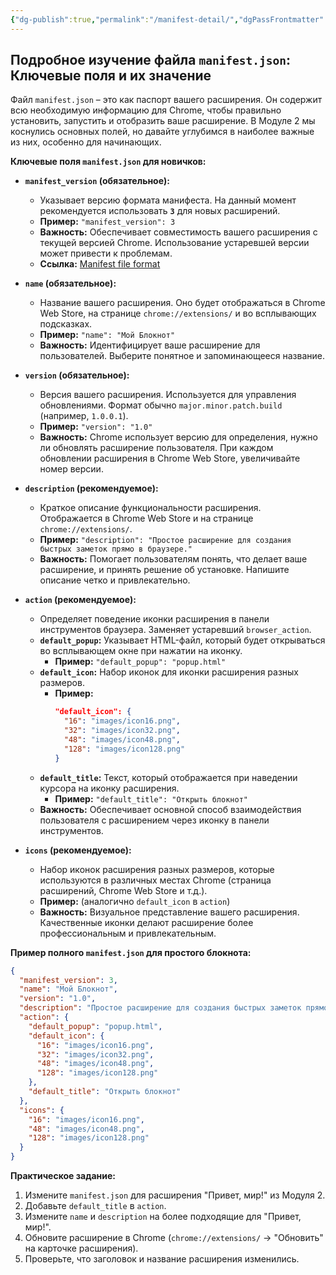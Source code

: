 ```yaml
---
{"dg-publish":true,"permalink":"/manifest-detail/","dgPassFrontmatter":true}
---
```



## Подробное изучение файла `manifest.json`: Ключевые поля и их значение

Файл `manifest.json` – это как паспорт вашего расширения. Он содержит всю необходимую информацию для Chrome, чтобы правильно установить, запустить и отобразить ваше расширение. В Модуле 2 мы коснулись основных полей, но давайте углубимся в наиболее важные из них, особенно для начинающих.

**Ключевые поля `manifest.json` для новичков:**

*   **`manifest_version` (обязательное):**
    *   Указывает версию формата манифеста. На данный момент рекомендуется использовать **`3`** для новых расширений.
    *   **Пример:** `"manifest_version": 3`
    *   **Важность:**  Обеспечивает совместимость вашего расширения с текущей версией Chrome. Использование устаревшей версии может привести к проблемам.
    *   **Ссылка:** [Manifest file format](https://developer.chrome.com/docs/extensions/mv3/manifest/)

*   **`name` (обязательное):**
    *   Название вашего расширения. Оно будет отображаться в Chrome Web Store, на странице `chrome://extensions/` и во всплывающих подсказках.
    *   **Пример:** `"name": "Мой Блокнот"`
    *   **Важность:**  Идентифицирует ваше расширение для пользователей. Выберите понятное и запоминающееся название.

*   **`version` (обязательное):**
    *   Версия вашего расширения. Используется для управления обновлениями. Формат обычно `major.minor.patch.build` (например, `1.0.0.1`).
    *   **Пример:** `"version": "1.0"`
    *   **Важность:**  Chrome использует версию для определения, нужно ли обновлять расширение пользователя. При каждом обновлении расширения в Chrome Web Store, увеличивайте номер версии.

*   **`description` (рекомендуемое):**
    *   Краткое описание функциональности расширения. Отображается в Chrome Web Store и на странице `chrome://extensions/`.
    *   **Пример:** `"description": "Простое расширение для создания быстрых заметок прямо в браузере."`
    *   **Важность:**  Помогает пользователям понять, что делает ваше расширение, и принять решение об установке. Напишите описание четко и привлекательно.

*   **`action` (рекомендуемое):**
    *   Определяет поведение иконки расширения в панели инструментов браузера. Заменяет устаревший `browser_action`.
    *   **`default_popup`:**  Указывает HTML-файл, который будет открываться во всплывающем окне при нажатии на иконку.
        *   **Пример:** `"default_popup": "popup.html"`
    *   **`default_icon`:**  Набор иконок для иконки расширения разных размеров.
        *   **Пример:**
            ```json
            "default_icon": {
              "16": "images/icon16.png",
              "32": "images/icon32.png",
              "48": "images/icon48.png",
              "128": "images/icon128.png"
            }
            ```
    *   **`default_title`:**  Текст, который отображается при наведении курсора на иконку расширения.
        *   **Пример:** `"default_title": "Открыть блокнот"`
    *   **Важность:**  Обеспечивает основной способ взаимодействия пользователя с расширением через иконку в панели инструментов.

*   **`icons` (рекомендуемое):**
    *   Набор иконок расширения разных размеров, которые используются в различных местах Chrome (страница расширений, Chrome Web Store и т.д.).
    *   **Пример:** (аналогично `default_icon` в `action`)
    *   **Важность:**  Визуальное представление вашего расширения. Качественные иконки делают расширение более профессиональным и привлекательным.

**Пример полного `manifest.json` для простого блокнота:**

```json
{
  "manifest_version": 3,
  "name": "Мой Блокнот",
  "version": "1.0",
  "description": "Простое расширение для создания быстрых заметок прямо в браузере.",
  "action": {
    "default_popup": "popup.html",
    "default_icon": {
      "16": "images/icon16.png",
      "32": "images/icon32.png",
      "48": "images/icon48.png",
      "128": "images/icon128.png"
    },
    "default_title": "Открыть блокнот"
  },
  "icons": {
    "16": "images/icon16.png",
    "48": "images/icon48.png",
    "128": "images/icon128.png"
  }
}
```

**Практическое задание:**

1.  Измените `manifest.json` для расширения "Привет, мир!" из Модуля 2.
2.  Добавьте `default_title` в `action`.
3.  Измените `name` и `description` на более подходящие для "Привет, мир!".
4.  Обновите расширение в Chrome (`chrome://extensions/` -> "Обновить" на карточке расширения).
5.  Проверьте, что заголовок и название расширения изменились.
